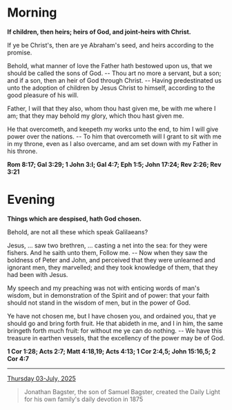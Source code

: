 # Morning

**If children, then heirs; heirs of God, and joint‑heirs with Christ.**
 
If ye be Christ's, then are ye Abraham's seed, and heirs according to the promise.
 
Behold, what manner of love the Father hath bestowed upon us, that we should be called the sons of God. -- Thou art no more a servant, but a son; and if a son, then an heir of God through Christ. -- Having predestinated us unto the adoption of children by Jesus Christ to himself, according to the good pleasure of his will.
 
Father, I will that they also, whom thou hast given me, be with me where I am; that they may behold my glory, which thou hast given me.
 
He that overcometh, and keepeth my works unto the end, to him I will give power over the nations. -- To him that overcometh will I grant to sit with me in my throne, even as I also overcame, and am set down with my Father in his throne.  

**Rom 8:17; Gal 3:29; 1 John 3:l; Gal 4:7; Eph 1:5; John 17:24; Rev 2:26; Rev 3:21**

# Evening

**Things which are despised, hath God chosen.**
 
Behold, are not all these which speak Galilaeans?
 
Jesus, ... saw two brethren, ... casting a net into the sea: for they were fishers. And he saith unto them, Follow me. -- Now when they saw the boldness of Peter and John, and perceived that they were unlearned and ignorant men, they marvelled; and they took knowledge of them, that they had been with Jesus.
 
My speech and my preaching was not with enticing words of man's wisdom, but in demonstration of the Spirit and of power: that your faith should not stand in the wisdom of men, but in the power of God.
 
Ye have not chosen me, but I have chosen you, and ordained you, that ye should go and bring forth fruit. He that abideth in me, and I in him, the same bringeth forth much fruit: for without me ye can do nothing. -- We have this treasure in earthen vessels, that the excellency of the power may be of God.  

**1 Cor 1:28; Acts 2:7; Matt 4:18,19; Acts 4:13; 1 Cor 2:4,5; John 15:16,5; 2 Cor 4:7**

---

[Thursday 03-July, 2025](https://t.me/s/daily_light)

> Jonathan Bagster, the son of Samuel Bagster, created the Daily Light for his own family's daily devotion in 1875

